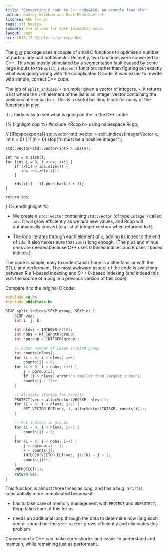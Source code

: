 ```yaml
---
title: "Converting C code to C++ code&#58; An example from plyr"
author: Hadley Wickham and Dirk Eddelbuettel
license: GPL (>= 2)
tags: stl basics
summary: C++ allows for more idiomatic code.
layout: post
src: 2013-12-02-plyr-c-to-rcpp.Rmd
---
```


The [plyr](http://cran.r-project.org/package=plyr) package uses a couple of 
small C functions to optimise a number of particularly bad bottlenecks. 
Recently, two functions were converted to C++. This was mostly stimulated by a 
segmentation fault caused by some large inputs to the `split_indices()` 
function: rather than figuring out exactly what was going wrong with the 
complicated C code, it was easier to rewrite with simple, correct C++ code.

The job of `split_indices()` is simple: given a vector of integers, `x`,
it returns a list where the `i`-th element of the list is an integer vector
containing the positions of `x` equal to `i`. This is a useful building block
for many of the functions in [plyr](http://cran.r-project.org/package=plyr).

It is fairly easy to see what is going on the in the C++ code:


{% highlight cpp %}
#include <Rcpp.h>
using namespace Rcpp;

// [[Rcpp::exports]]
std::vector<std::vector<int> > split_indices(IntegerVector x, int n = 0) {
    if (n < 0) 
      stop("n must be a positive integer");
  
    std::vector<std::vector<int> > ids(n);
  
    int nx = x.size();
    for (int i = 0; i < nx; ++i) {
        if (x[i] > ids.size()) {
           ids.resize(x[i]);
        }
    
        ids[x[i] - 1].push_back(i + 1);
    }
  
    return ids;
}
{% endhighlight %}

* We create a `std::vector` containing `std::vector` (of type `integer`)
called `ids`. It will grow efficiently as we add new values, and Rcpp will
automatically convert to a list of integer vectors when returned to R.

* The loop iterates through each element of `x`, adding its index to the end
of `ids`. It also makes sure that `ids` is long enough. (The plus and minus
ones are needed because C++ uses 0 based indices and R uses 1 based
indices.)

The code is simple, easy to understand (if one is a little familiar with
the STL), and performant. The most awkward aspect of the code is switching
between R's 1-based indexing and C++ 0-based indexing (and indeed this was
the source of a bug in a previous version of this code).

Compare it to the original C code:

```cpp
#include <R.h>
#include <Rdefines.h>

SEXP split_indices(SEXP group, SEXP n) {
    SEXP vec;
    int i, j, k;

    int nlevs = INTEGER(n)[0];
    int nobs = Rf_length(group);  
    int *pgroup = INTEGER(group);
  
    // Count number of cases in each group
    int counts[nlevs];
    for (i = 0; i < nlevs; i++)
        counts[i] = 0;
    for (i = 0; i < nobs; i++) {
        j = pgroup[i];
        if (j > nlevs) error("n smaller than largest index");
        counts[j - 1]++;
    }

    // Allocate storage for results
    PROTECT(vec = allocVector(VECSXP, nlevs));
    for (i = 0; i < nlevs; i++) {
        SET_VECTOR_ELT(vec, i, allocVector(INTSXP, counts[i]));
    }

    // Put indices in groups
    for (i = 0; i < nlevs; i++) {
        counts[i] = 0;
    }
    for (i = 0; i < nobs; i++) {
        j = pgroup[i] - 1;
        k = counts[j];
        INTEGER(VECTOR_ELT(vec, j))[k] = i + 1;
        counts[j]++;
    }
    UNPROTECT(1);
    return vec;
}
```

This function is almost three times as long, and has a bug in it.  It is
substantially more complicated because it:

* has to take care of memory management with `PROTECT` and `UNPROTECT`;
  Rcpp takes care of this for us

* needs an additional loop through the data to determine how long each
  vector should be; the `std::vector` grows efficiently and eliminates this
  problem

Conversion to C++ can make code shorter and easier to understand and maintain,
while remaining just as performant.
